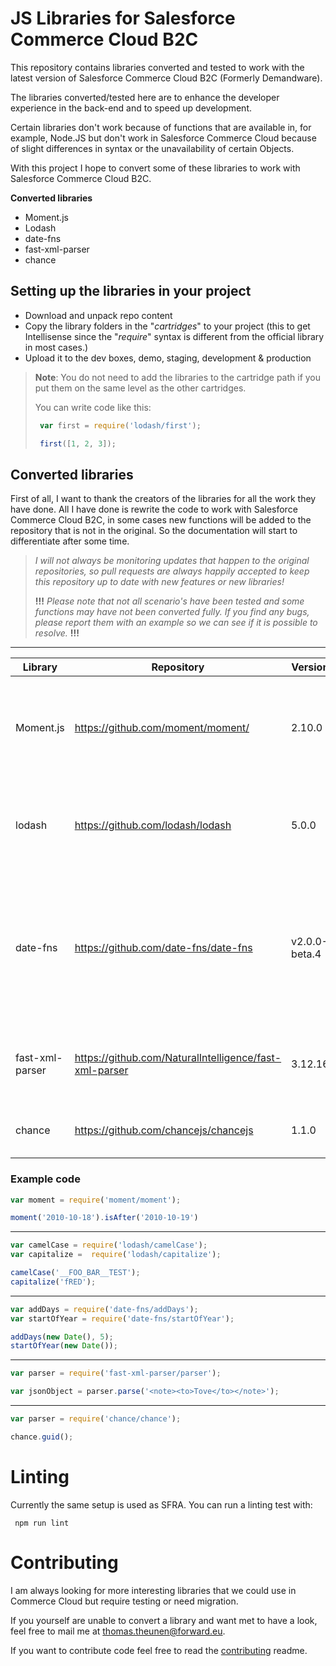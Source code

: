 # JS Libraries for Salesforce Commerce Cloud B2C #

This repository contains libraries converted and tested to work with the latest version of Salesforce Commerce Cloud B2C (Formerly Demandware).

The libraries converted/tested here are to enhance the developer experience in the back-end and to speed up development.

Certain libraries don't work because of functions that are available in, for example, Node.JS but don't work in Salesforce Commerce Cloud because of slight differences in syntax or the unavailability of certain Objects.

With this project I hope to convert some of these libraries to work with Salesforce Commerce Cloud B2C.

**Converted libraries**

- Moment.js
- Lodash
- date-fns
- fast-xml-parser
- chance

## Setting up the libraries in your project ##

* Download and unpack repo content
* Copy the library folders in the "*cartridges*" to your project (this to get Intellisense since the "*require*" syntax is different from the official library in most cases.)
* Upload it to the dev boxes, demo, staging, development & production

> **Note**: You do not need to add the libraries to the cartridge path if you put them on the same level as the other cartridges.
>
> You can write code like this:
>
>```javascript
>  var first = require('lodash/first');
>
>  first([1, 2, 3]);
>````

## Converted libraries ##
First of all, I want to thank the creators of the libraries for all the work they have done. All I have done is rewrite the code to work with Salesforce Commerce Cloud B2C, in some cases new functions will be added to the repository that is not in the original. So the documentation will start to differentiate after some time.

> *I will not always be monitoring updates that happen to the original repositories, so pull requests are always happily accepted to keep this repository up to date with new features or new libraries!*
>
> **!!!** *Please note that not all scenario's have been tested and some functions may have not been converted fully. If you find any bugs, please report them with an example so we can see if it is possible to resolve.* **!!!**

_____

| Library | Repository | Version | Notes |
|-|-|-| -|
| Moment.js | https://github.com/moment/moment/ |  2.10.0 |  A lightweight JavaScript date library for parsing, validating, manipulating, and formatting dates.
| lodash | https://github.com/lodash/lodash | 5.0.0 | A modern JavaScript utility library delivering modularity, performance, & extras.
| date-fns | https://github.com/date-fns/date-fns | v2.0.0-beta.4 | date-fns provides the most comprehensive, yet simple and consistent toolset for manipulating JavaScript dates in a browser & Node.js.
| fast-xml-parser | https://github.com/NaturalIntelligence/fast-xml-parser | 3.12.16 | Validate XML or Parse XML to JS/JSON very fast without C/C++ based libraries
| chance | https://github.com/chancejs/chancejs | 1.1.0 | Utility library to generate anything random

### Example code ###

``` javascript
var moment = require('moment/moment');

moment('2010-10-18').isAfter('2010-10-19')
```

___


``` javascript
var camelCase = require('lodash/camelCase');
var capitalize =  require('lodash/capitalize');

camelCase('__FOO_BAR__TEST');
capitalize('fRED');
```
___

``` javascript
var addDays = require('date-fns/addDays');
var startOfYear = require('date-fns/startOfYear');

addDays(new Date(), 5);
startOfYear(new Date());
```
___

``` javascript
var parser = require('fast-xml-parser/parser');

var jsonObject = parser.parse('<note><to>Tove</to></note>');
```
___
``` javascript
var parser = require('chance/chance');

chance.guid();
```

# Linting
Currently the same setup is used as SFRA. You can run a linting test with:

```
 npm run lint
```

# Contributing
I am always looking for more interesting libraries that we could use in Commerce Cloud but require testing or need migration.

If you yourself are unable to convert a library and want met to have a look, feel free to mail me at thomas.theunen@forward.eu.

If you want to contribute code feel free to read the
[contributing](./CONTRIBUTING.md) readme.
